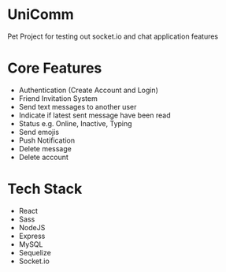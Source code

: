 # UniComm
Pet Project for testing out socket.io and chat application features

# Core Features
- Authentication (Create Account and Login)
- Friend Invitation System
- Send text messages to another user
- Indicate if latest sent message have been read
- Status e.g. Online, Inactive, Typing
- Send emojis
- Push Notification
- Delete message
- Delete account

# Tech Stack
- React
- Sass
- NodeJS
- Express
- MySQL
- Sequelize
- Socket.io
